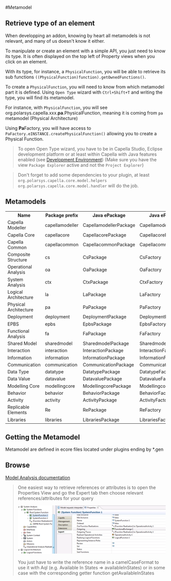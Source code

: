 #Metamodel

## Retrieve type of an element

When developping an addon, knowing by heart all metamodels is not relevant, and many of us doesn't know it either.

To manipulate or create an element with a simple API, you just need to know its type. 
It is often displayed on the top left of Property views when you click on an element.

With its type, for instance, a `PhysicalFunction`, you will be able to retrieve its sub functions `((PhysicalFunction)function).getOwnedFunctions()`.


To create a `PhysicalFunction`, you will need to know from which metamodel part it is defined. Using `Open Type` wizard with `Ctrl+Shift+T` and writing the type, you will find its metamodel.

For instance, with `PhysicalFunction`, you will see org.polarsys.capella.xxx.**pa**.PhysicalFunction, meaning it is coming from `pa` metamodel (Physical Architecture)

Using **Pa**Factory, you will have access to `PaFactory.eINSTANCE.createPhysicalFunction()` allowing you to create a Physical Function. 

> To open Open Type wizard, you have to be in Capella Studio, Eclipse development platform or at least within Capella with Java features enabled (see [Development Environment](https://github.com/eclipse-capella/capella/wiki/Development-Environment))  (Make sure you have the view `Package Explorer` active and not the `Project Explorer`)

> Don't forget to add some dependencies to your plugin, at least `org.polarsys.capella.core.model.helpers` `org.polarsys.capella.core.model.handler` will do the job.

## Metamodels

<table>
    <tr>
        <th>Name</th>
        <th>Package prefix</th>
        <th>Java ePackage</th>
        <th>Java eFactory</th>
    </tr>
    <tr>
        <td>Capella Modeller</td>
        <td>capellamodeller</td>
        <td>CapellamodellerPackage</td>
        <td>CapellamodellerFactory</td>
    </tr>
    <tr>
        <td>Capella Core</td>
        <td>capellacore</td>
        <td>CapellacorePackage</td>
        <td>CapellacoreFactory</td>
    </tr>
    <tr>
        <td>Capella Common</td>
        <td>capellacommon</td>
        <td>CapellacommonPackage</td>
        <td>CapellacommonFactory</td>
    </tr>
    <tr>
        <td>Composite Structure</td>
        <td>cs</td>
        <td>CsPackage</td>
        <td>CsFactory</td>
    </tr>
    <tr>
        <td>Operational Analysis</td>
        <td>oa</td>
        <td>OaPackage</td>
        <td>OaFactory</td>
    </tr>
    <tr>
        <td>System Analysis</td>
        <td>ctx</td>
        <td>CtxPackage</td>
        <td>CtxFactory</td>
    </tr>
    <tr>
        <td>Logical Architecture</td>
        <td>la</td>
        <td>LaPackage</td>
        <td>LaFactory</td>
    </tr>
    <tr>
        <td>Physical Architecture</td>
        <td>pa</td>
        <td>PaPackage</td>
        <td>PaFactory</td>
    </tr>
    <tr>
        <td>Deployment</td>
        <td>deployment</td>
        <td>DeploymentPackage</td>
        <td>DeploymentFactory</td>
    </tr>
    <tr>
        <td>EPBS</td>
        <td>epbs</td>
        <td>EpbsPackage</td>
        <td>EpbsFactory</td>
    </tr>
    <tr>
        <td>Functional Analysis</td>
        <td>fa</td>
        <td>FaPackage</td>
        <td>FaFactory</td>
    </tr>
    <tr>
        <td>Shared Model</td>
        <td>sharedmodel</td>
        <td>SharedmodelPackage</td>
        <td>SharedmodelFactory</td>
    </tr>
    <tr>
        <td>Interaction</td>
        <td>interaction</td>
        <td>InteractionPackage</td>
        <td>InteractionFactory</td>
    </tr>
    <tr>
        <td>Information</td>
        <td>information</td>
        <td>InformationPackage</td>
        <td>InformationFactory</td>
    </tr>
    <tr>
        <td>Communication</td>
        <td>communication</td>
        <td>CommunicationPackage</td>
        <td>CommunicationFactory</td>
    </tr>
    <tr>
        <td>Data Type</td>
        <td>datatype</td>
        <td>DatatypePackage</td>
        <td>DatatypeFactory</td>
    </tr>
    <tr>
        <td>Data Value</td>
        <td>datavalue</td>
        <td>DatavaluePackage</td>
        <td>DatavalueFactory</td>
    </tr>
    <tr>
        <td>Modelling Core</td>
        <td>modellingcore</td>
        <td>ModellingcorePackage</td>
        <td>ModellingcoreFactory</td>
    </tr>
    <tr>
        <td>Behavior</td>
        <td>behavior</td>
        <td>BehaviorPackage</td>
        <td>BehaviorFactory</td>
    </tr>
    <tr>
        <td>Activity</td>
        <td>activity</td>
        <td>ActivityPackage</td>
        <td>ActivityFactory</td>
    </tr>
    <tr>
        <td>Replicable Elements</td>
        <td>Re</td>
        <td>RePackage</td>
        <td>ReFactory</td>
    </tr>
    <tr>
        <td>Libraries</td>
        <td>libraries</td>
        <td>LibrariesPackage</td>
        <td>LibrariesFactory</td>
    </tr>
</table>

## Getting the Metamodel

Metamodel are defined in ecore files located under plugins ending by *.gen

## Browse

[Model Analysis documentation](https://github.com/eclipse-capella/capella/blob/master/doc/plugins/org.polarsys.capella.ui.doc/html/12.%20Model%20Analysis/12.5.2%20Acceleo%202%20Queries.mediawiki#advanced-queries)

> One easiest way to retrieve references or attributes is to open the Properties View and go the Expert tab then choose relevant references/attributes for your query 
> 
> ![](img/metamodel-system-analysis.png)
> 
> You just have to write the reference name in a camelCaseFormat to use it with Aql (e.g. Available In States => availableInStates) or in some case with the corresponding getter function getAvailableInStates